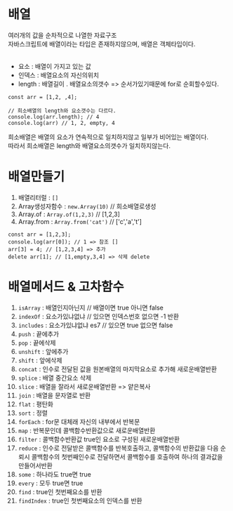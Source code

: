 # 배열
여러개의 값을 순차적으로 나열한 자료구조<br/>
자바스크립트에 배열이라는 타입은 존재하지않으며, 배열은 객체타입이다.<br/>
<br/>
- 요소 : 배열이 가지고 있는 값
- 인덱스 : 배열요소의 자신의위치
- length : 배열길이 . 배열요소의갯수 => 순서가있기때문에 for로 순회할수있다.

```
const arr = [1,2, ,4];

// 희소배열의 length와 요소갯수는 다르다.
console.log(arr.length); // 4
console.log(arr) // 1, 2, empty, 4
```
희소배열은 배열의 요소가 연속적으로 일치하지않고 일부가 비어있는 배열이다.<br/>
따라서 희소배열은 length와 배열요소의갯수가 일치하지않는다.<br/>

# 배열만들기

1. 배열리터럴 : `[]`
2. Array생성자함수 : `new.Array(10)` // 희소배열로생성
3. Array.of : `Array.of(1,2,3)` // [1,2,3]
4. Array.from :  `Array.from('cat')` // ['c','a','t']

```
const arr = [1,2,3];
console.log(arr[0]); // 1 => 참조 []
arr[3] = 4; // [1,2,3,4] => 추가
delete arr[1]; // [1,empty,3,4] => 삭제 delete
```

# 배열메서드 & 고차함수 

1. `isArray` : 배열인지아닌지 // 배열이면 true 아니면 false
2. `indexOf` : 요소가있냐없냐 // 있으면 인덱스번호 없으면 -1 반환
3. `includes` : 요소가있냐없냐 es7 // 있으면 true 없으면 false
4. `push` : 끝에추가
5. `pop` : 끝에삭제
6. `unshift` : 앞에추가
7. `shift` : 앞에삭제
8. `concat` : 인수로 전달된 값을 원본배열의 마지막요소로 추가해 새로운배열반환
9. `splice` : 배열 중간요소 삭제
10. `slice` : 배열을 잘라서 새로운배열반환 => 얕은복사
11. `join` : 배열을 문자열로 반환
12. `flat` : 평탄화
13. `sort` : 정렬
14. `forEach` : for문 대체래 자신의 내부에서 반복문
15. `map` : 반복문인데 콜백함수반환값으로 새로운배열반환
16. `filter` : 콜백함수반환값 true인 요소로 구성된 새로운배열반환
17. `reduce` : 인수로 전달받은 콜백함수를 반복호출하고, 콜백함수의 반환값을 다음 순뢰시 콜백함수의 첫번째인수로 전달하면서 콜백함수를 호출하여 하나의 결과값을 만들어서반환
18. `some` : 하나라도 true면 true
19. `every` : 모두 true면 true
20. `find` : true인 첫번째요소를 반환
21. `findIndex` : true인 첫번째요소의 인덱스를 반환
